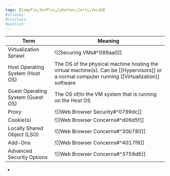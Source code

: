 ```yaml
---
tags: [CompTia,SecPlus,CyberSec,Certs,Vocab]
#aliases:
#cssclass:
#publish:
---
```


| Term                              | Meaning                                                                                                                                        |
| --------------------------------- | ---------------------------------------------------------------------------------------------------------------------------------------------- |
| Virtualization Sprawl             | ![[Securing VMs#^089aa0]]                                                                                                                      |
| Host Operating System (Host OS)   | The OS of the physical machine hosting the virtual machine(s). Can be [[Hypervisors]] or a normal computer running [[Virtualization]] software |
| Guest Operating System (Guest OS) | The OS of/in the VM system that is running on the Host OS                                                                                      |
| Proxy                             | ![[Web Browser Security#^0799dc]]                                                                                                              |
| Cookie(s)                         | ![[Web Browser Concerns#^d06d5f]]                                                                                                              |
| Locally Shared Object (LSO)       | ![[Web Browser Concerns#^30b780]]                                                                                                              |
| Add-Ons                           | ![[Web Browser Concerns#^4017f6]]                                                                                                              |
| Advanced Security Options         | ![[Web Browser Concerns#^3759d6]]                                                                                                                                               |

-